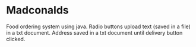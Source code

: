 # Madconalds
Food ordering system using java. Radio buttons upload text (saved in a file) in a txt document. Address saved in a txt document until delivery button clicked. 
